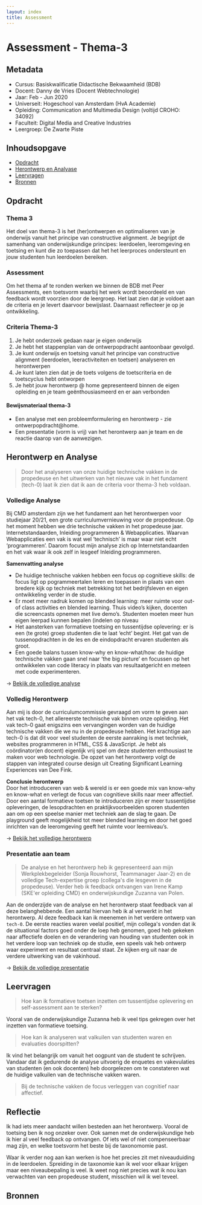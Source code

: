 ```yaml
---
layout: index
title: Assessment
---
```


# Assessment - Thema-3

## Metadata

- Cursus: Basiskwalificatie Didactische Bekwaamheid (BDB)
- Docent: Danny de Vries (Docent Webtechnologie)
- Jaar: Feb - Jun 2020
- Universeit: Hogeschool van Amsterdam (HvA Academie)
- Opleiding: Communication and Multimedia Design (voltijd CROHO: 34092)
- Faculteit: Digital Media and Creative Industries
- Leergroep: De Zwarte Piste

## Inhoudsopgave

- [Opdracht](#opdracht)
- [Herontwerp en Analyase](#herontwerp)
- [Leervragen](#leervragen)
- [Bronnen](#Bronnen)

## Opdracht

### Thema 3

Het doel van thema-3 is het (her)ontwerpen en optimaliseren van je onderwijs vanuit het principe van constructive alignment. Je begrijpt de samenhang van onderwijskundige principes: leerdoelen, leeromgeving en toetsing en kunt die zo toepassen dat het het leerproces ondersteunt en jouw studenten hun leerdoelen bereiken.

### Assessment

Om het thema af te ronden werken we binnen de BDB met Peer Assessments, een toetsvorm waarbij het werk wordt beoordeeld en van feedback wordt voorzien door de leergroep. Het laat zien dat je voldoet aan de criteria en je levert daarvoor bewijslast. Daarnaast reflecteer je op je ontwikkeling.

### Criteria Thema-3

1. Je hebt onderzoek gedaan naar je eigen onderwijs
2. Je hebt het stappenplan van de ontwerpopdracht aantoonbaar gevolgd.
3. Je kunt onderwijs en toetsing vanuit het principe van constructive alignment (leerdoelen, leeractiviteiten en toetsen) analyseren en herontwerpen
4. Je kunt laten zien dat je de toets volgens de toetscriteria en de toetscyclus hebt ontworpen
5. Je hebt jouw herontwerp @ home gepresenteerd binnen de eigen opleiding en je team geënthousiasmeerd en er aan verbonden

#### Bewijsmateriaal thema-3

- Een analyse met een probleemformulering en herontwerp - zie ontwerpopdracht@home.
- Een presentatie (vorm is vrij) van het herontwerp aan je team en de reactie daarop van de aanwezigen.

## Herontwerp en Analyse

> Door het analyseren van onze huidige technische vakken in de propedeuse en het uitwerken van het nieuwe vak in het fundament (tech-0) laat ik zien dat ik aan de criteria voor thema-3 heb voldaan.

### Volledige Analyse

Bij CMD amsterdam zijn we het fundament aan het herontwerpen voor studiejaar 20/21, een grote curriculumvernieuwing voor de propedeuse. Op het moment hebben we drie technische vakken in het propedeuse jaar. Internetstandaarden, Inleiding programmeren & Webapplicaties. Waarvan Webapplicaties een vak is wat wel ‘technisch’ is maar waar niet echt ‘programmeren’. Daarom focust mijn analyse zich op Internetstandaarden en het vak waar ik ook zelf in lesgeef Inleiding programmeren.

**Samenvatting analyse**

- De huidige technische vakken hebben een focus op cognitieve skills: de focus ligt op pogrammeertalen leren en toepassen in plaats van een bredere kijk op techniek met betrekking tot het bedrijfsleven en eigen ontwikkeling verder in de studie.
- Er moet meer nadruk komen op blended learning: meer ruimte voor out-of class activities en blended learning. Thuis video’s kijken, docenten die screencasts opnemen met live demo’s. Studenten moeten meer hun eigen leerpad kunnen bepalen (indelen op niveau
- Het aansterken van formatieve toetsing en tussentijdse oplevering: er is een (te grote) groep studenten die te laat ‘echt’ begint. Het gat van de tussenopdrachten in de les en de eindopdracht ervaren studenten als groot.
- Een goede balans tussen know-why en know-what/how: de huidige technische vakken gaan snel naar ‘the big picture’ en focussen op het ontwikkelen van code literacy in plaats van resultaatgericht en meteen met code experimenteren.

→ [Bekijk de volledige analyse](../thema-3/analyse)

### Volledig Herontwerp

Aan mij is door de curriculumcommissie gevraagd om vorm te geven aan het vak tech-0, het allereerste technische vak binnen onze opleiding. Het vak tech-0 gaat enigszins een vervangingen worden van de huidige technische vakken die we nu in de propedeuse hebben. Het krachtige aan tech-0 is dat dit voor veel studenten de eerste aanraking is met techniek, websites programmeren in HTML, CSS & JavaScript. Je hebt als coördinator(en docent) eigenlijk vrij spel om deze studenten enthousiast te maken voor web technologie. De opzet van het herontwerp volgt de stappen van integrated course design uit Creating Significant Learning Experiences van Dee Fink.

**Conclusie herontwerp**  
Door het introduceren van web & wereld is er een goede mix van know-why en know-what en verlegt de focus van cognitieve skills naar meer affectief. Door een aantal formatieve toetsen te introduceren zijn er meer tussentijdse opleveringen, de lesopdrachten en praktijkvoorbeelden sporen studenten aan om op een speelse manier met techniek aan de slag te gaan. De playground geeft mogelijkheid tot meer blended learning en door het goed inrichten van de leeromgeving geeft het ruimte voor leerniveau’s.

→ [Bekijk het volledige herontwerp](../thema-3/herontwerp)

### Presentatie aan team

> De analyse en het herontwerp heb ik gepresenteerd aan mijn Werkplekbegeleider (Sonja Rouwhorst, Teammanager Jaar-2) en de volledige Tech-expertise groep (collega's die lesgeven in de propedeuse). Verder heb ik feedback ontvangen van Irene Kamp (SKE'er opleiding CMD) en onderwijskundige Zuzanna van Polen.

Aan de onderzijde van de analyse en het herontwerp staat feedback van al deze belanghebbende. Een aantal hiervan heb ik al verwerkt in het herontwerp. Al deze feedback kan ik meenemen in het verdere ontwerp van `tech-0`. De eerste reacties waren veelal positief, mijn collega's vonden dat ik de situational factors goed onder de loep heb genomen, goed heb gekeken naar affectiefe doelen en de verandering van houding van studenten ook in het verdere loop van techniek op de studie, een speels vak heb ontwerp waar experiment en resultaat centraal staat. Ze kijken erg uit naar de verdere uitwerking van de vakinhoud.

→ [Bekijk de volledige presentatie](https://docs.google.com/presentation/d/16_i14nw119DKlW78bAenHbltXQfiU9eOR_BzAOEhncg/edit?usp=sharing)

## Leervragen

> Hoe kan ik formatieve toetsen inzetten om tussentijdse oplevering en self-assessment aan te sterken?

Vooral van de onderwijskundige Zuzanna heb ik veel tips gekregen over het inzetten van formatieve toetsing.

> Hoe kan ik analyseren wat valkuilen van studenten waren en evaluaties doorspitten?

Ik vind het belangrijk om vanuit het oogpunt van de student te schrijven. Vandaar dat ik gedurende de analyse uitvoerig de enquetes en vakevulaties van studenten (en ook docenten) heb doorgelezen om te constateren wat de huidige valkuilen van de technische vakken waren.

> Bij de technische vakken de focus verleggen van cognitief naar affectief.

## Reflectie

Ik had iets meer aandacht willen besteden aan het herontwerp. Vooral de toetsing ben ik nog onzeker over. Ook samen met de onderwijskundige heb ik hier al veel feedback op ontvangen. Of iets wel of niet compenseerbaar mag zijn, en welke toetsvorm het beste bij de taxonomomie past.

Waar ik verder nog aan kan werken is hoe het precies zit met niveauduiding in de leerdoelen. Spreiding in de taxonomie kan ik wel voor elkaar krijgen maar een niveaubepaling is veel. Ik weet nog niet precies wat ik nou kan verwachten van een propedeuse student, misschien wil ik wel teveel.

## Bronnen
